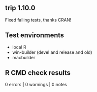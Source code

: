 ## trip 1.10.0

Fixed failing tests, thanks CRAN!

## Test environments

* local R 
* win-builder (devel and release and old)
* macbuilder

## R CMD check results

0 errors | 0 warnings | 0 notes

